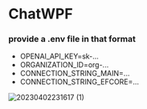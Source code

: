 # ChatWPF
### provide a .env file in that format

- OPENAI_API_KEY=sk-...
- ORGANIZATION_ID=org-...
- CONNECTION_STRING_MAIN=...
- CONNECTION_STRING_EFCORE=...

![20230402231617 (1)](https://user-images.githubusercontent.com/83612717/229377382-8e25069e-2b7d-48c2-9a0a-207aff182506.gif)
